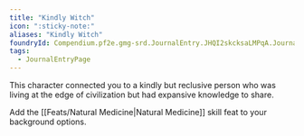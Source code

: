 ```yaml
---
title: "Kindly Witch"
icon: ":sticky-note:"
aliases: "Kindly Witch"
foundryId: Compendium.pf2e.gmg-srd.JournalEntry.JHQI2skcksaLMPqA.JournalEntryPage.NLkqSKL4tHMBYXOQ
tags:
  - JournalEntryPage
---
```

This character connected you to a kindly but reclusive person who was living at the edge of civilization but had expansive knowledge to share.

Add the [[Feats/Natural Medicine|Natural Medicine]] skill feat to your background options.